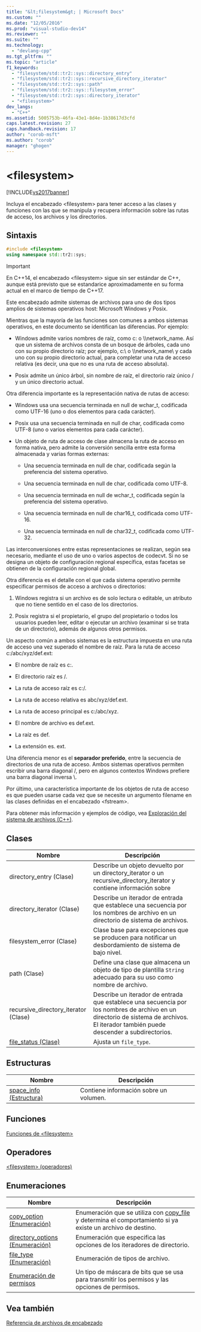 ```yaml
---
title: "&lt;filesystem&gt; | Microsoft Docs"
ms.custom: ""
ms.date: "12/05/2016"
ms.prod: "visual-studio-dev14"
ms.reviewer: ""
ms.suite: ""
ms.technology: 
  - "devlang-cpp"
ms.tgt_pltfrm: ""
ms.topic: "article"
f1_keywords: 
  - "filesystem/std::tr2::sys::directory_entry"
  - "filesystem/std::tr2::sys::recursive_directory_iterator"
  - "filesystem/std::tr2::sys::path"
  - "filesystem/std::tr2::sys::filesystem_error"
  - "filesystem/std::tr2::sys::directory_iterator"
  - "<filesystem>"
dev_langs: 
  - "C++"
ms.assetid: 5005753b-46fa-43e1-8d4e-1b38617d3cfd
caps.latest.revision: 27
caps.handback.revision: 17
author: "corob-msft"
ms.author: "corob"
manager: "ghogen"
---
```

# &lt;filesystem&gt;
[!INCLUDE[vs2017banner](../assembler/inline/includes/vs2017banner.md)]

Incluya el encabezado \<filesystem\> para tener acceso a las clases y funciones con las que se manipula y recupera información sobre las rutas de acceso, los archivos y los directorios.  
  
## Sintaxis  
  
```cpp  
#include <filesystem>  
using namespace std::tr2::sys;  
```  
  
> [!IMPORTANT]
>  En C\+\+14, el encabezado \<filesystem\> sigue sin ser estándar de C\+\+, aunque está previsto que se estandarice aproximadamente en su forma actual en el marco de tiempo de C\+\+17.  
  
 Este encabezado admite sistemas de archivos para uno de dos tipos amplios de sistemas operativos host: Microsoft Windows y Posix.  
  
 Mientras que la mayoría de las funciones son comunes a ambos sistemas operativos, en este documento se identifican las diferencias. Por ejemplo:  
  
-   Windows admite varios nombres de raíz, como c: o \\\\network\_name. Así que un sistema de archivos consta de un bosque de árboles, cada uno con su propio directorio raíz; por ejemplo, c:\\ o \\\\network\_name\\ y cada uno con su propio directorio actual, para completar una ruta de acceso relativa \(es decir, una que no es una ruta de acceso absoluta\).  
  
-   Posix admite un único árbol, sin nombre de raíz, el directorio raíz único \/ y un único directorio actual.  
  
 Otra diferencia importante es la representación nativa de rutas de acceso:  
  
-   Windows usa una secuencia terminada en null de wchar\_t, codificada como UTF\-16 \(uno o dos elementos para cada carácter\).  
  
-   Posix usa una secuencia terminada en null de char, codificada como UTF\-8 \(uno o varios elementos para cada carácter\).  
  
-   Un objeto de ruta de acceso de clase almacena la ruta de acceso en forma nativa, pero admite la conversión sencilla entre esta forma almacenada y varias formas externas:  
  
    -   Una secuencia terminada en null de char, codificada según la preferencia del sistema operativo.  
  
    -   Una secuencia terminada en null de char, codificada como UTF\-8.  
  
    -   Una secuencia terminada en null de wchar\_t, codificada según la preferencia del sistema operativo.  
  
    -   Una secuencia terminada en null de char16\_t, codificada como UTF\-16.  
  
    -   Una secuencia terminada en null de char32\_t, codificada como UTF\-32.  
  
 Las interconversiones entre estas representaciones se realizan, según sea necesario, mediante el uso de uno o varios aspectos de codecvt. Si no se designa un objeto de configuración regional específica, estas facetas se obtienen de la configuración regional global.  
  
 Otra diferencia es el detalle con el que cada sistema operativo permite especificar permisos de acceso a archivos o directorios:  
  
1.  Windows registra si un archivo es de solo lectura o editable, un atributo que no tiene sentido en el caso de los directorios.  
  
2.  Posix registra si el propietario, el grupo del propietario o todos los usuarios pueden leer, editar o ejecutar un archivo \(examinar si se trata de un directorio\), además de algunos otros permisos.  
  
 Un aspecto común a ambos sistemas es la estructura impuesta en una ruta de acceso una vez superado el nombre de raíz. Para la ruta de acceso c:\/abc\/xyz\/def.ext:  
  
-   El nombre de raíz es c:.  
  
-   El directorio raíz es \/.  
  
-   La ruta de acceso raíz es c:\/.  
  
-   La ruta de acceso relativa es abc\/xyz\/def.ext.  
  
-   La ruta de acceso principal es c:\/abc\/xyz.  
  
-   El nombre de archivo es def.ext.  
  
-   La raíz es def.  
  
-   La extensión es. ext.  
  
 Una diferencia menor es el **separador preferido**, entre la secuencia de directorios de una ruta de acceso. Ambos sistemas operativos permiten escribir una barra diagonal \/, pero en algunos contextos Windows prefiere una barra diagonal inversa \\.  
  
 Por último, una característica importante de los objetos de ruta de acceso es que pueden usarse cada vez que se necesite un argumento filename en las clases definidas en el encabezado \<fstream\>.  
  
 Para obtener más información y ejemplos de código, vea [Exploración del sistema de archivos \(C\+\+\)](../standard-library/file-system-navigation.md).  
  
## Clases  
  
|Nombre|Descripción|  
|------------|-----------------|  
|directory\_entry \(Clase\)|Describe un objeto devuelto por un directory\_iterator o un recursive\_directory\_iterator y contiene información sobre|  
|directory\_iterator \(Clase\)|Describe un iterador de entrada que establece una secuencia por los nombres de archivo en un directorio de sistema de archivos.|  
|filesystem\_error \(Clase\)|Clase base para excepciones que se producen para notificar un desbordamiento de sistema de bajo nivel.|  
|path \(Clase\)|Define una clase que almacena un objeto de tipo de plantilla `String` adecuado para su uso como nombre de archivo.|  
|recursive\_directory\_iterator \(Clase\)|Describe un iterador de entrada que establece una secuencia por los nombres de archivo en un directorio de sistema de archivos. El iterador también puede descender a subdirectorios.|  
|[file\_status \(Clase\)](../standard-library/file-status-class.md)|Ajusta un `file_type`.|  
  
## Estructuras  
  
|Nombre|Descripción|  
|------------|-----------------|  
|[space\_info \(Estructura\)](../standard-library/space-info-structure.md)|Contiene información sobre un volumen.|  
  
## Funciones  
 [Funciones de \<filesystem\>](../standard-library/filesystem-functions.md)  
  
## Operadores  
 [\<filesystem\> \(operadores\)](../standard-library/filesystem-operators.md)  
  
## Enumeraciones  
  
|Nombre|Descripción|  
|------------|-----------------|  
|[copy\_option \(Enumeración\)](../Topic/copy_option%20Enumeration%20%3Cfilesystem%3E.md)|Enumeración que se utiliza con [copy\_file](http://msdn.microsoft.com/es-es/4af7a9b0-8861-45ed-b84e-0307f0669d60) y determina el comportamiento si ya existe un archivo de destino.|  
|[directory\_options \(Enumeración\)](../Topic/directory_options%20Enumeration.md)|Enumeración que especifica las opciones de los iteradores de directorio.|  
|[file\_type \(Enumeración\)](../Topic/file_type%20Enumeration.md)|Enumeración de tipos de archivo.|  
|[Enumeración de permisos](../Topic/perms%20Enumeration.md)|Un tipo de máscara de bits que se usa para transmitir los permisos y las opciones de permisos.|  
  
## Vea también  
 [Referencia de archivos de encabezado](../standard-library/cpp-standard-library-header-files.md)